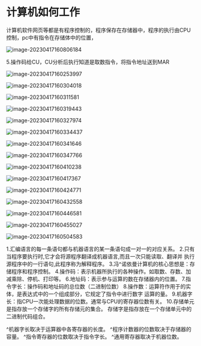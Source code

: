 # 计算机如何工作

计算机软件网页等都是有程序控制的，程序保存在存储器中，程序的执行由CPU控制，pc中有指令在存储体中的位置，

![image-20230417160806184](C:\Users\邓\AppData\Roaming\Typora\typora-user-images\image-20230417160806184.png)

5.操作码给CU，CU分析后执行知道是取数指令，将指令地址送到MAR



![image-20230417160253997](C:\Users\邓\AppData\Roaming\Typora\typora-user-images\image-20230417160253997.png)

![image-20230417160304018](C:\Users\邓\AppData\Roaming\Typora\typora-user-images\image-20230417160304018.png)

![image-20230417160311581](C:\Users\邓\AppData\Roaming\Typora\typora-user-images\image-20230417160311581.png)

![image-20230417160319443](C:\Users\邓\AppData\Roaming\Typora\typora-user-images\image-20230417160319443.png)

![image-20230417160327974](C:\Users\邓\AppData\Roaming\Typora\typora-user-images\image-20230417160327974.png)



![image-20230417160334437](C:\Users\邓\AppData\Roaming\Typora\typora-user-images\image-20230417160334437.png)

![image-20230417160341646](C:\Users\邓\AppData\Roaming\Typora\typora-user-images\image-20230417160341646.png)



![image-20230417160347766](C:\Users\邓\AppData\Roaming\Typora\typora-user-images\image-20230417160347766.png)

![image-20230417160410238](C:\Users\邓\AppData\Roaming\Typora\typora-user-images\image-20230417160410238.png)

![image-20230417160417367](C:\Users\邓\AppData\Roaming\Typora\typora-user-images\image-20230417160417367.png)

![image-20230417160424771](C:\Users\邓\AppData\Roaming\Typora\typora-user-images\image-20230417160424771.png)



![image-20230417160432558](C:\Users\邓\AppData\Roaming\Typora\typora-user-images\image-20230417160432558.png)

![image-20230417160446581](C:\Users\邓\AppData\Roaming\Typora\typora-user-images\image-20230417160446581.png)

![image-20230417160455027](C:\Users\邓\AppData\Roaming\Typora\typora-user-images\image-20230417160455027.png)



![image-20230417160504583](C:\Users\邓\AppData\Roaming\Typora\typora-user-images\image-20230417160504583.png)



1.汇编语言的每一条语句都与机器语言的某一条语句成一对一的对应关系。
2.只有当程序要执行时,它才会将源程序翻译成机器语言,而且一次只能读取、翻译并
执行源程序中的一行语句,此程序称为解释程序。
3.冯^诺依曼计算机的核心思想是：存储程序和程序控制。
4.操作码：表示机器所执行的各种操作。如取数、存数、加减乘除、停机、打印等。
6.地址码：表示参与运算的数在存储器内的位置。
7.指令字长：操作码和地址码的总位数（二进制位数）
8.操作数：运算符作用于的实体，是表达式中的一个组成部分，它规定了指令中进行数字
运算的量。
9.机器字长：指CPU一次能处理数据的位数。通常与CPU的寄存器位数有关。
10.存储单元是指存放一个存储字的所有存储元的集合。
存储字是指存放在一个存储单元中的二进制代码组合。

^机器字长取决于运算器中各寄存器的长度。
^程序计数器的位数取决于存储器的容量。
^指令寄存器的位数取决于指令字长。
^通用寄存器取决于机器位数。

